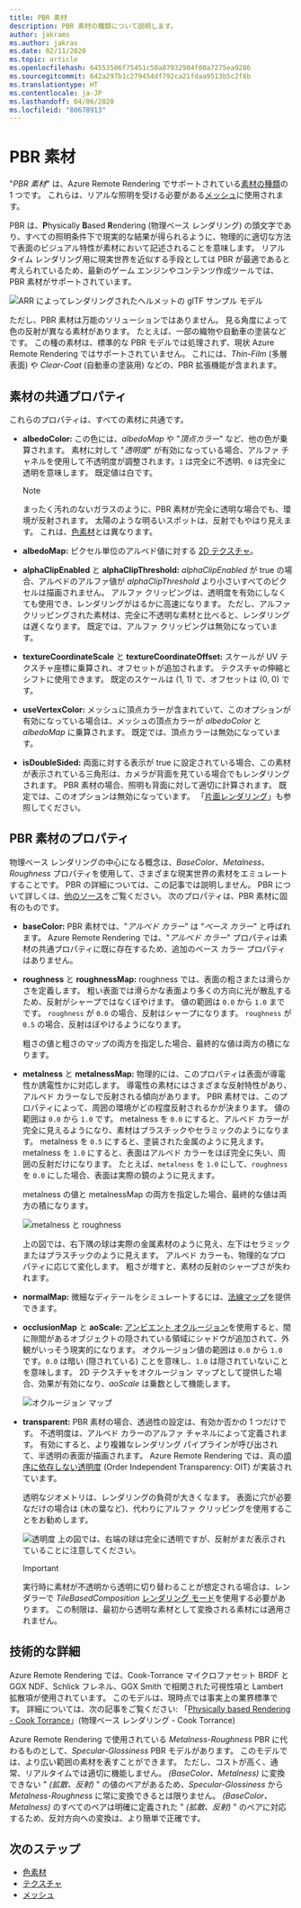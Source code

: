 ```yaml
---
title: PBR 素材
description: PBR 素材の種類について説明します。
author: jakrams
ms.author: jakras
ms.date: 02/11/2020
ms.topic: article
ms.openlocfilehash: 64553506f75451c50a87932904f00a7275ea9286
ms.sourcegitcommit: 642a297b1c279454df792ca21fdaa9513b5c2f8b
ms.translationtype: HT
ms.contentlocale: ja-JP
ms.lasthandoff: 04/06/2020
ms.locfileid: "80678913"
---
```

# <a name="pbr-materials"></a>PBR 素材

"*PBR 素材*" は、Azure Remote Rendering でサポートされている[素材の種類](../../concepts/materials.md)の 1 つです。 これらは、リアルな照明を受ける必要がある[メッシュ](../../concepts/meshes.md)に使用されます。

PBR は、**P**hysically **B**ased **R**endering (物理ベース レンダリング) の頭文字であり、すべての照明条件下で現実的な結果が得られるように、物理的に適切な方法で表面のビジュアル特性が素材において記述されることを意味します。 リアルタイム レンダリング用に現実世界を近似する手段としては PBR が最適であると考えられているため、最新のゲーム エンジンやコンテンツ作成ツールでは、PBR 素材がサポートされています。

![ARR によってレンダリングされたヘルメットの glTF サンプル モデル](media/helmet.png)

ただし、PBR 素材は万能のソリューションではありません。 見る角度によって色の反射が異なる素材があります。 たとえば、一部の織物や自動車の塗装などです。 この種の素材は、標準的な PBR モデルでは処理されず、現状 Azure Remote Rendering ではサポートされていません。 これには、*Thin-Film* (多層表面) や *Clear-Coat* (自動車の塗装用) などの、PBR 拡張機能が含まれます。

## <a name="common-material-properties"></a>素材の共通プロパティ

これらのプロパティは、すべての素材に共通です。

* **albedoColor:** この色には、*albedoMap* や "*頂点カラー*" など、他の色が乗算されます。 素材に対して "*透明度*" が有効になっている場合、アルファ チャネルを使用して不透明度が調整されます。`1` は完全に不透明、`0` は完全に透明を意味します。 既定値は白です。

  > [!NOTE]
  > まったく汚れのないガラスのように、PBR 素材が完全に透明な場合でも、環境が反射されます。 太陽のような明るいスポットは、反射でもやはり見えます。 これは、[色素材](color-materials.md)とは異なります。

* **albedoMap:** ピクセル単位のアルベド値に対する [2D テクスチャ](../../concepts/textures.md)。

* **alphaClipEnabled** と **alphaClipThreshold:** *alphaClipEnabled* が true の場合、アルベドのアルファ値が *alphaClipThreshold* より小さいすべてのピクセルは描画されません。 アルファ クリッピングは、透明度を有効にしなくても使用でき、レンダリングがはるかに高速になります。 ただし、アルファ クリッピングされた素材は、完全に不透明な素材と比べると、レンダリングは遅くなります。 既定では、アルファ クリッピングは無効になっています。

* **textureCoordinateScale** と **textureCoordinateOffset:** スケールが UV テクスチャ座標に乗算され、オフセットが追加されます。 テクスチャの伸縮とシフトに使用できます。 既定のスケールは (1, 1) で、オフセットは (0, 0) です。

* **useVertexColor:** メッシュに頂点カラーが含まれていて、このオプションが有効になっている場合は、メッシュの頂点カラーが *albedoColor* と *albedoMap* に乗算されます。 既定では、頂点カラーは無効になっています。

* **isDoubleSided:** 両面に対する表示が true に設定されている場合、この素材が表示されている三角形は、カメラが背面を見ている場合でもレンダリングされます。 PBR 素材の場合、照明も背面に対して適切に計算されます。 既定では、このオプションは無効になっています。 「[片面レンダリング](single-sided-rendering.md)」も参照してください。

## <a name="pbr-material-properties"></a>PBR 素材のプロパティ

物理ベース レンダリングの中心になる概念は、*BaseColor*、*Metalness*、*Roughness* プロパティを使用して、さまざまな現実世界の素材をエミュレートすることです。 PBR の詳細については、この記事では説明しません。 PBR について詳しくは、[他のソース](http://www.pbr-book.org)をご覧ください。 次のプロパティは、PBR 素材に固有のものです。

* **baseColor:** PBR 素材では、"*アルベド カラー*" は "*ベース カラー*" と呼ばれます。 Azure Remote Rendering では、"*アルベド カラー*" プロパティは素材の共通プロパティに既に存在するため、追加のベース カラー プロパティはありません。

* **roughness** と **roughnessMap:** roughness では、表面の粗さまたは滑らかさを定義します。 粗い表面では滑らかな表面より多くの方向に光が散乱するため、反射がシャープではなくぼやけます。 値の範囲は `0.0` から `1.0` までです。 `roughness` が `0.0` の場合、反射はシャープになります。 `roughness` が `0.5` の場合、反射はぼやけるようになります。

  粗さの値と粗さのマップの両方を指定した場合、最終的な値は両方の積になります。

* **metalness** と **metalnessMap:** 物理的には、このプロパティは表面が導電性か誘電性かに対応します。 導電性の素材にはさまざまな反射特性があり、アルベド カラーなしで反射される傾向があります。 PBR 素材では、このプロパティによって、周囲の環境がどの程度反射されるかが決まります。 値の範囲は `0.0` から `1.0` です。 metalness を `0.0` にすると、アルベド カラーが完全に見えるようになり、素材はプラスチックやセラミックのようになります。 metalness を `0.5` にすると、塗装された金属のように見えます。 metalness を `1.0` にすると、表面はアルベド カラーをほぼ完全に失い、周囲の反射だけになります。 たとえば、`metalness` を `1.0` にして、`roughness` を `0.0` にした場合、表面は実際の鏡のように見えます。

  metalness の値と metalnessMap の両方を指定した場合、最終的な値は両方の積になります。

  ![metalness と roughness](./media/metalness-roughness.png)

  上の図では、右下隅の球は実際の金属素材のように見え、左下はセラミックまたはプラスチックのように見えます。 アルベド カラーも、物理的なプロパティに応じて変化します。 粗さが増すと、素材の反射のシャープさが失われます。

* **normalMap:** 微細なディテールをシミュレートするには、[法線マップ](https://en.wikipedia.org/wiki/Normal_mapping)を提供できます。

* **occlusionMap** と **aoScale:** [アンビエント オクルージョン](https://en.wikipedia.org/wiki/Ambient_occlusion)を使用すると、間に隙間があるオブジェクトの隠されている領域にシャドウが追加されて、外観がいっそう現実的になります。 オクルージョン値の範囲は `0.0` から `1.0` です。`0.0` は暗い (隠されている) ことを意味し、`1.0` は隠されていないことを意味します。 2D テクスチャをオクルージョン マップとして提供した場合、効果が有効になり、*aoScale* は乗数として機能します。

  ![オクルージョン マップ](./media/boom-box-ao2.gif)

* **transparent:** PBR 素材の場合、透過性の設定は、有効か否かの 1 つだけです。 不透明度は、アルベド カラーのアルファ チャネルによって定義されます。 有効にすると、より複雑なレンダリング パイプラインが呼び出されて、半透明の表面が描画されます。 Azure Remote Rendering では、真の[順序に依存しない透明度](https://en.wikipedia.org/wiki/Order-independent_transparency) (Order Independent Transparency: OIT) が実装されています。

  透明なジオメトリは、レンダリングの負荷が大きくなます。 表面に穴が必要なだけの場合は (木の葉など)、代わりにアルファ クリッピングを使用することをお勧めします。

  ![透明度](./media/transparency.png) 上の図では、右端の球は完全に透明ですが、反射がまだ表示されていることに注意してください。

  > [!IMPORTANT]
  > 実行時に素材が不透明から透明に切り替わることが想定される場合は、レンダラーで *TileBasedComposition* [レンダリング モード](../../concepts/rendering-modes.md)を使用する必要があります。 この制限は、最初から透明な素材として変換される素材には適用されません。

## <a name="technical-details"></a>技術的な詳細

Azure Remote Rendering では、Cook-Torrance マイクロファセット BRDF と GGX NDF、Schlick フレネル、GGX Smith で相関された可視性項と Lambert 拡散項が使用されています。 このモデルは、現時点では事実上の業界標準です。 詳細については、次の記事をご覧ください: 「[Physically based Rendering - Cook Torrance](http://www.codinglabs.net/article_physically_based_rendering_cook_torrance.aspx)」(物理ベース レンダリング - Cook Torrance)

 Azure Remote Rendering で使用されている *Metalness-Roughness* PBR に代わるものとして、*Specular-Glossiness* PBR モデルがあります。 このモデルでは、より広い範囲の素材を表すことができます。 ただし、コストが高く、通常、リアルタイムでは適切に機能しません。
*(BaseColor、Metalness)* に変換できない " *(拡散、反射)* " の値のペアがあるため、*Specular-Glossiness* から *Metalness-Roughness* に常に変換できるとは限りません。 *(BaseColor、Metalness)* のすべてのペアは明確に定義された " *(拡散、反射)* " のペアに対応するため、反対方向への変換は、より簡単で正確です。

## <a name="next-steps"></a>次のステップ

* [色素材](color-materials.md)
* [テクスチャ](../../concepts/textures.md)
* [メッシュ](../../concepts/meshes.md)

